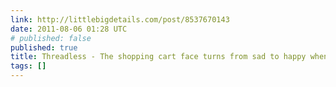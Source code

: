 ```yaml
---
link: http://littlebigdetails.com/post/8537670143
date: 2011-08-06 01:28 UTC
# published: false
published: true
title: Threadless - The shopping cart face turns from sad to happy when...
tags: []
---
```



